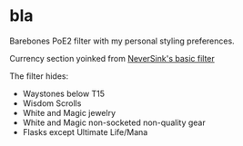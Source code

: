 # bla
Barebones PoE2 filter with my personal styling preferences.

Currency section yoinked from [NeverSink's basic filter](https://github.com/NeverSinkDev/NeverSink-PoE2litefilter)

The filter hides:
- Waystones below T15
- Wisdom Scrolls
- White and Magic jewelry
- White and Magic non-socketed non-quality gear
- Flasks except Ultimate Life/Mana

